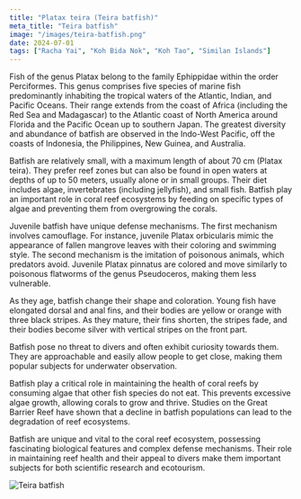 ```yaml
---
title: "Platax teira (Teira batfish)"
meta_title: "Teira batfish"
image: "/images/teira-batfish.png"
date: 2024-07-01
tags: ["Racha Yai", "Koh Bida Nok", "Koh Tao", "Similan Islands"]
---
```


Fish of the genus Platax belong to the family Ephippidae within the order Perciformes. This genus comprises five species of marine fish predominantly inhabiting the tropical waters of the Atlantic, Indian, and Pacific Oceans. Their range extends from the coast of Africa (including the Red Sea and Madagascar) to the Atlantic coast of North America around Florida and the Pacific Ocean up to southern Japan. The greatest diversity and abundance of batfish are observed in the Indo-West Pacific, off the coasts of Indonesia, the Philippines, New Guinea, and Australia.

Batfish are relatively small, with a maximum length of about 70 cm (Platax teira). They prefer reef zones but can also be found in open waters at depths of up to 50 meters, usually alone or in small groups. Their diet includes algae, invertebrates (including jellyfish), and small fish. Batfish play an important role in coral reef ecosystems by feeding on specific types of algae and preventing them from overgrowing the corals.

Juvenile batfish have unique defense mechanisms. The first mechanism involves camouflage. For instance, juvenile Platax orbicularis mimic the appearance of fallen mangrove leaves with their coloring and swimming style. The second mechanism is the imitation of poisonous animals, which predators avoid. Juvenile Platax pinnatus are colored and move similarly to poisonous flatworms of the genus Pseudoceros, making them less vulnerable.

As they age, batfish change their shape and coloration. Young fish have elongated dorsal and anal fins, and their bodies are yellow or orange with three black stripes. As they mature, their fins shorten, the stripes fade, and their bodies become silver with vertical stripes on the front part.

Batfish pose no threat to divers and often exhibit curiosity towards them. They are approachable and easily allow people to get close, making them popular subjects for underwater observation.

Batfish play a critical role in maintaining the health of coral reefs by consuming algae that other fish species do not eat. This prevents excessive algae growth, allowing corals to grow and thrive. Studies on the Great Barrier Reef have shown that a decline in batfish populations can lead to the degradation of reef ecosystems.

Batfish are unique and vital to the coral reef ecosystem, possessing fascinating biological features and complex defense mechanisms. Their role in maintaining reef health and their appeal to divers make them important subjects for both scientific research and ecotourism.

![Teira batfish](https://github.com/Muratov-Egor/diversnotes/blob/master/assets/images/teira-batfish.png?raw=true "Teira batfish")

